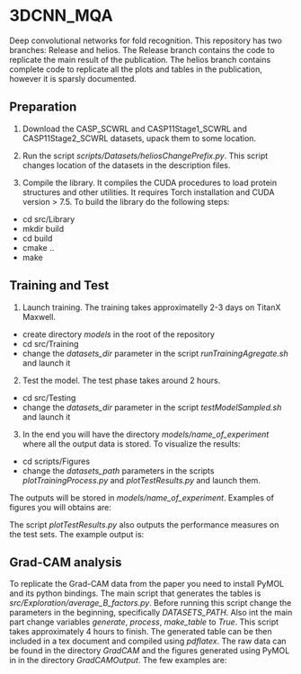 # 3DCNN_MQA
Deep convolutional networks for fold recognition.
This repository has two branches: Release and helios. The Release branch
contains the code to replicate the main result of the publication. The 
helios branch contains complete code to replicate all the plots and tables in the publication, however it is sparsly documented.

## Preparation
1. Download the CASP_SCWRL and CASP11Stage1_SCWRL and CASP11Stage2_SCWRL datasets, upack them to some location.

2. Run the script *scripts/Datasets/heliosChangePrefix.py*. This script 
changes location of the datasets in the description files.

3. Compile the library. It compiles the CUDA procedures to load protein structures and other utilities. It requires Torch installation and CUDA version > 7.5. To build the library do the following steps:
  * cd src/Library
  * mkdir build
  * cd build 
  * cmake ..
  * make

## Training and Test

1. Launch training. The training takes approximatelly 2-3 days on TitanX Maxwell.
  * create directory *models* in the root of the repository
  * cd src/Training
  * change the *datasets_dir* parameter in the script *runTrainingAgregate.sh*
  and launch it

2. Test the model. The test phase takes around 2 hours.
  * cd src/Testing
  * change the *datasets_dir* parameter in the script *testModelSampled.sh*
  and launch it

3. In the end you will have the directory *models/name_of_experiment* where all
the output data is stored. To visualize the results:
  * cd scripts/Figures
  * change the *datasets_path* parameters in the scripts *plotTrainingProcess.py* and *plotTestResults.py*
  and launch them.

The outputs will be stored in *models/name_of_experiment*. Examples of figures you will obtains are:


The script *plotTestResults.py* also outputs the performance measures on the 
test sets. The example output is:

## Grad-CAM analysis
To replicate the Grad-CAM data from the paper you need to install PyMOL and its
python bindings. The main script that generates the tables is *src/Exploration/average_B_factors.py*. Before running this script change the parameters in the beginning, specifically *DATASETS_PATH*. Also int the main 
part change variables *generate*, *process*, *make_table* to *True*. This script takes approximately 4 hours to finish.
The generated table can be then included in a tex document and compiled using *pdflatex*. The raw data can be found in the directory *GradCAM* and 
the figures generated using PyMOL in in the directory *GradCAMOutput*. The few examples are: